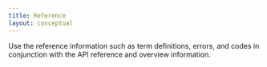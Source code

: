 ```yaml
---
title: Reference
layout: conceptual
---
```

Use the reference information such as term definitions, errors, and codes in conjunction with the API reference and overview information. 


